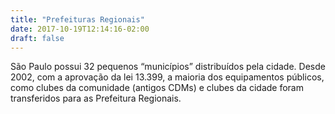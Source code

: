 ```yaml
---
title: "Prefeituras Regionais"
date: 2017-10-19T12:14:16-02:00
draft: false
---
```


São Paulo possui 32 pequenos “municípios” distribuídos pela cidade. Desde 2002, com a aprovação da lei 13.399, a maioria dos equipamentos públicos, como clubes da comunidade (antigos CDMs) e clubes da cidade foram transferidos para as Prefeitura Regionais.
